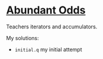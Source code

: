 # [Abundant Odds](https://code.kx.com/q/learn/pb/abundant-odds/)
Teachers iterators and accumulators.

My solutions:
- `initial.q` my initial attempt
